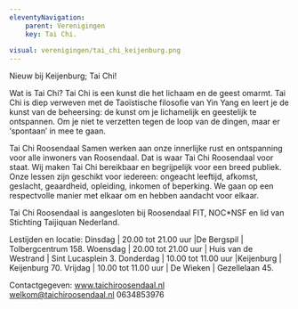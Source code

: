 ```yaml
---
eleventyNavigation:
    parent: Verenigingen
    key: Tai Chi.
    
visual: verenigingen/tai_chi_keijenburg.png 
---
```


Nieuw bij Keijenburg; Tai Chi!

Wat is Tai Chi?
Tai Chi is een kunst die het lichaam en de geest omarmt. Tai Chi is diep verweven met de Taoïstische filosofie van Yin Yang en leert je de kunst van de beheersing:
de kunst om je lichamelijk en geestelijk te ontspannen. Om je niet te verzetten tegen de loop van de dingen, maar er ‘spontaan’ in mee te gaan.

Tai Chi Roosendaal
Samen werken aan onze innerlijke rust en ontspanning voor alle inwoners van Roosendaal. Dat is waar Tai Chi Roosendaal voor staat. Wij maken Tai Chi bereikbaar 
en begrijpelijk voor een breed publiek. Onze lessen zijn geschikt voor iedereen: ongeacht leeftijd, afkomst, geslacht, geaardheid, opleiding, inkomen of beperking.
We gaan op een respectvolle manier met elkaar om en hebben aandacht voor elkaar.

Tai Chi Roosendaal is aangesloten bij Roosendaal FIT,  NOC*NSF en lid van Stichting Taijiquan Nederland.

Lestijden en locatie:
Dinsdag | 20.00 tot 21.00 uur |De Bergspil | Tolbergcentrum 158.
Woensdag | 20.00 tot 21.00 uur | Huis van de Westrand | Sint Lucasplein 3.
Donderdag | 10.00 tot 11.00 uur |Keijenburg | Keijenburg 70.
Vrijdag | 10.00 tot 11.00 uur | De Wieken | Gezellelaan 45.

Contactgegeven:
www.taichiroosendaal.nl    
welkom@taichiroosendaal.nl
0634853976
